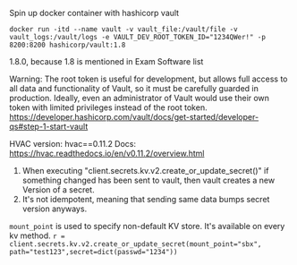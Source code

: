 Spin up docker container with hashicorp vault

```
docker run -itd --name vault -v vault_file:/vault/file -v vault_logs:/vault/logs -e VAULT_DEV_ROOT_TOKEN_ID="1234QWer!" -p 8200:8200 hashicorp/vault:1.8
```
1.8.0, because 1.8 is mentioned in Exam Software list

Warning: The root token is useful for development, but allows full access to all data and functionality of Vault, so it must be carefully guarded in production. Ideally, even an administrator of Vault would use their own token with limited privileges instead of the root token. 
https://developer.hashicorp.com/vault/docs/get-started/developer-qs#step-1-start-vault

HVAC version: hvac==0.11.2
Docs: https://hvac.readthedocs.io/en/v0.11.2/overview.html


1. When executing "client.secrets.kv.v2.create_or_update_secret()" if something changed has been sent to vault, then vault creates a new Version of a secret.
2. It's not idempotent, meaning that sending same data bumps secret version anyways.

`mount_point` is used to specify non-default KV store. It's available on every kv method.
`r = client.secrets.kv.v2.create_or_update_secret(mount_point="sbx", path="test123",secret=dict(passwd="1234"))`
